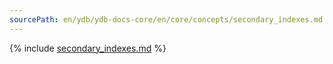 ```yaml
---
sourcePath: en/ydb/ydb-docs-core/en/core/concepts/secondary_indexes.md
---
```


{% include [secondary_indexes.md](_includes/secondary_indexes.md) %}

